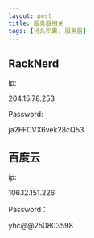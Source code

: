 ```yaml
---
layout: post
title: 服务器相关
tags: [持久积累, 服务器]
---
```


## RackNerd

ip:

204.15.78.253



Password: 

ja2FFCVX6vek28cQ53

## 百度云

ip:

106.12.151.226



Password：

yhc@@250803598
